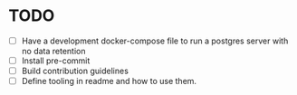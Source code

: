 
# TODO

- [ ] Have a development docker-compose file to run a postgres server with no data retention
- [ ] Install pre-commit
- [ ] Build contribution guidelines
- [ ] Define tooling in readme and how to use them.